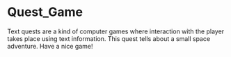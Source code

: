 # Quest_Game
Text quests are a kind of computer games where interaction with the player takes place using text information. This quest tells about a small space adventure. Have a nice game!
